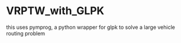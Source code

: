 # VRPTW_with_GLPK

this uses pymprog, a python wrapper for glpk to solve a large vehicle routing problem
